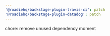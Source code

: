 ```yaml
---
'@roadiehq/backstage-plugin-travis-ci': patch
'@roadiehq/backstage-plugin-datadog': patch
---
```


chore: remove unused dependency moment
